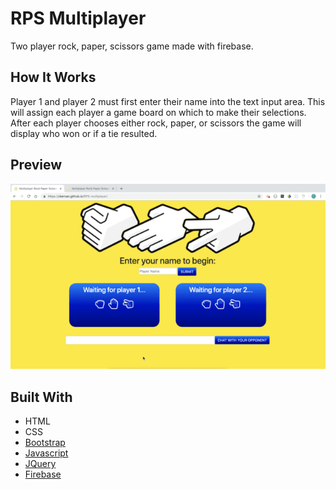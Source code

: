 # RPS Multiplayer

Two player rock, paper, scissors game made with firebase.  

## How It Works

Player 1 and player 2 must first enter their name into the text input area. This will assign each player a game board on which to make their selections. After each player chooses either rock, paper, or scissors the game will display who won or if a tie resulted.

## Preview

![RPS Multiplayer GIF](/assets/images/RPS-DEMO.gif)

## Built With

* HTML
* CSS
* [Bootstrap](https://getbootstrap.com/)
* [Javascript](https://www.javascript.com/)
* [JQuery](https://jquery.com/)
* [Firebase](https://firebase.google.com/)